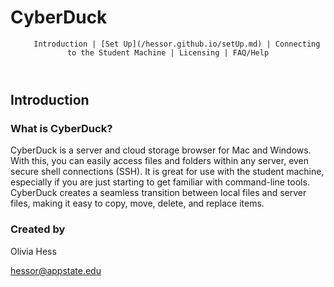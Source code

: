 # CyberDuck
<header>
		
<div id="top-header">
		
		Introduction | [Set Up](/hessor.github.io/setUp.md) | Connecting to the Student Machine | Licensing | FAQ/Help
</div>

<div id="header-image-menu">

</div>
</header>


## Introduction

### What is CyberDuck?
CyberDuck is a server and cloud storage browser for Mac and Windows. With this, you can easily access files and folders within any server, even secure shell connections (SSH). It is great for use with the student machine, especially if you are just starting to get familiar with command-line tools. CyberDuck creates a seamless transition between local files and server files, making it easy to copy, move, delete, and replace items.

### Created by
Olivia Hess

hessor@appstate.edu
